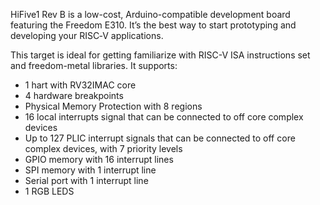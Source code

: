 HiFive1 Rev B is a low-cost, Arduino-compatible development board featuring the Freedom E310. It’s the best way to start prototyping and developing your RISC‑V applications.

This target is ideal for getting familiarize with RISC-V ISA instructions set and freedom-metal libraries. It supports:

- 1 hart with RV32IMAC core
- 4 hardware breakpoints
- Physical Memory Protection with 8 regions
- 16 local interrupts signal that can be connected to off core complex devices
- Up to 127 PLIC interrupt signals that can be connected to off core complex devices, with 7 priority levels
- GPIO memory with 16 interrupt lines
- SPI memory with 1 interrupt line
- Serial port with 1 interrupt line
- 1 RGB LEDS
